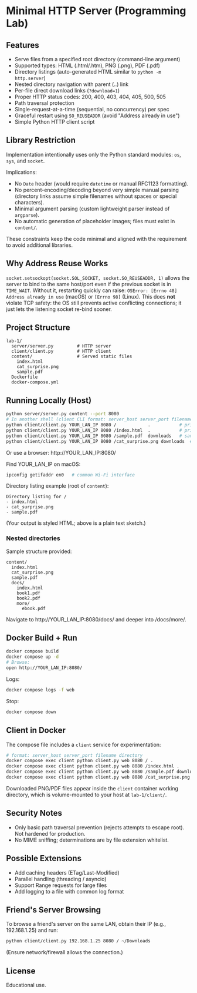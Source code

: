 # Minimal HTTP Server (Programming Lab)

## Features
- Serve files from a specified root directory (command-line argument)
- Supported types: HTML (.html/.htm), PNG (.png), PDF (.pdf)
- Directory listings (auto-generated HTML similar to `python -m http.server`)
- Nested directory navigation with parent (..) link
- Per-file direct download links (`?download=1`)
- Proper HTTP status codes: 200, 400, 403, 404, 405, 500, 505
- Path traversal protection
- Single-request-at-a-time (sequential, no concurrency) per spec
- Graceful restart using `SO_REUSEADDR` (avoid "Address already in use")
- Simple Python HTTP client script

## Library Restriction
Implementation intentionally uses only the Python standard modules: `os`, `sys`, and `socket`.

Implications:
- No `Date` header (would require `datetime` or manual RFC1123 formatting).
- No percent-encoding/decoding beyond very simple manual parsing (directory links assume simple filenames without spaces or special characters).
- Minimal argument parsing (custom lightweight parser instead of `argparse`).
- No automatic generation of placeholder images; files must exist in `content/`.

These constraints keep the code minimal and aligned with the requirement to avoid additional libraries.

## Why Address Reuse Works
`socket.setsockopt(socket.SOL_SOCKET, socket.SO_REUSEADDR, 1)` allows the server to bind to the same host/port even if the previous socket is in `TIME_WAIT`. Without it, restarting quickly can raise: `OSError: [Errno 48] Address already in use` (macOS) or `[Errno 98]` (Linux). This does **not** violate TCP safety: the OS still prevents active conflicting connections; it just lets the listening socket re-bind sooner.

## Project Structure
```
lab-1/
  server/server.py         # HTTP server
  client/client.py         # HTTP client
  content/                 # Served static files
    index.html
    cat_surprise.png
    sample.pdf
  Dockerfile
  docker-compose.yml
```

## Running Locally (Host)
```bash
python server/server.py content --port 8080
# In another shell (client CLI format: server_host server_port filename directory)
python client/client.py YOUR_LAN_IP 8080 /            .           # print directory listing HTML (dir arg required)
python client/client.py YOUR_LAN_IP 8080 /index.html  .           # print page HTML
python client/client.py YOUR_LAN_IP 8080 /sample.pdf  downloads   # save PDF to downloads/
python client/client.py YOUR_LAN_IP 8080 /cat_surprise.png downloads  # save PNG to downloads/
```
Or use a browser: http://YOUR_LAN_IP:8080/

Find YOUR_LAN_IP on macOS:
```bash
ipconfig getifaddr en0   # common Wi‑Fi interface
```

Directory listing example (root of `content`):
```
Directory listing for /
- index.html
- cat_surprise.png
- sample.pdf
```
(Your output is styled HTML; above is a plain text sketch.)

### Nested directories
Sample structure provided:
```
content/
  index.html
  cat_surprise.png
  sample.pdf
  docs/
    index.html
    book1.pdf
    book2.pdf
    more/
      ebook.pdf
```
Navigate to http://YOUR_LAN_IP:8080/docs/ and deeper into /docs/more/.

## Docker Build + Run
```bash
docker compose build
docker compose up -d
# Browse:
open http://YOUR_LAN_IP:8080/
```
Logs:
```bash
docker compose logs -f web
```
Stop:
```bash
docker compose down
```

## Client in Docker
The compose file includes a `client` service for experimentation:
```bash
# format: server_host server_port filename directory
docker compose exec client python client.py web 8080 / .
docker compose exec client python client.py web 8080 /index.html .
docker compose exec client python client.py web 8080 /sample.pdf downloads
docker compose exec client python client.py web 8080 /cat_surprise.png downloads
```
Downloaded PNG/PDF files appear inside the `client` container working directory, which is volume-mounted to your host at `lab-1/client/`.

## Security Notes
- Only basic path traversal prevention (rejects attempts to escape root). Not hardened for production.
- No MIME sniffing; determinations are by file extension whitelist.

## Possible Extensions
- Add caching headers (ETag/Last-Modified)
- Parallel handling (threading / asyncio)
- Support Range requests for large files
- Add logging to a file with common log format

## Friend's Server Browsing
To browse a friend's server on the same LAN, obtain their IP (e.g., 192.168.1.25) and run:
```bash
python client/client.py 192.168.1.25 8080 / ~/Downloads
```
(Ensure network/firewall allows the connection.)

## License
Educational use.
